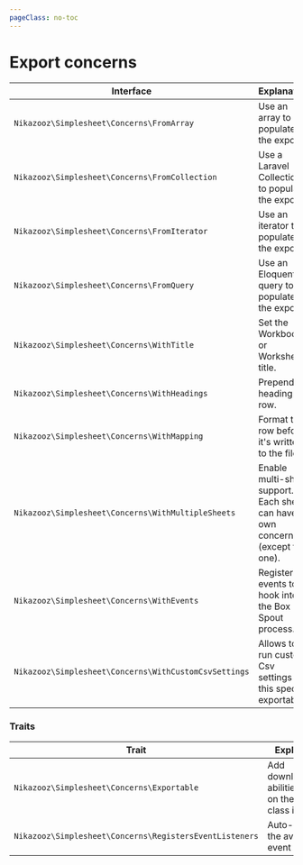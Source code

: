 ```yaml
---
pageClass: no-toc
---
```


# Export concerns

| Interface | Explanation | Documentation |
|---- |----|----|
|`Nikazooz\Simplesheet\Concerns\FromArray`| Use an array to populate the export. | |
|`Nikazooz\Simplesheet\Concerns\FromCollection`| Use a Laravel Collection to populate the export. | [Exporting collections](/1.0/exports/collection.html) |
|`Nikazooz\Simplesheet\Concerns\FromIterator`| Use an iterator to populate the export. | |
|`Nikazooz\Simplesheet\Concerns\FromQuery`| Use an Eloquent query to populate the export. | [From Query](/1.0/exports/from-query.html) |
|`Nikazooz\Simplesheet\Concerns\WithTitle`| Set the Workbook or Worksheet title. | [Multiple Sheets](/1.0/exports/multiple-sheets.html) |
|`Nikazooz\Simplesheet\Concerns\WithHeadings`| Prepend a heading row. | [Adding a heading row](/1.0/exports/mapping.html#adding-a-heading-row) |
|`Nikazooz\Simplesheet\Concerns\WithMapping`| Format the row before it's written to the file. | [Mapping data](/1.0/exports/mapping.html) |
|`Nikazooz\Simplesheet\Concerns\WithMultipleSheets`| Enable multi-sheet support. Each sheet can have its own concerns (except this one). | [Multiple Sheets](/1.0/exports/multiple-sheets.html) |
|`Nikazooz\Simplesheet\Concerns\WithEvents`| Register events to hook into the Box Spout process. | [Events](/1.0/exports/extending.html#events) |
|`Nikazooz\Simplesheet\Concerns\WithCustomCsvSettings`| Allows to run custom Csv settings for this specific exportable. | [Custom CSV Settings](/1.0/imports/custom-csv-settings.html) |

### Traits

| Trait | Explanation | Documentation |
|---- |----|----|
|`Nikazooz\Simplesheet\Concerns\Exportable` | Add download/store abilities right on the export class itself. | [Exportables](/1.0/exports/exportables.html) |
|`Nikazooz\Simplesheet\Concerns\RegistersEventListeners` | Auto-register the available event listeners. | [Auto register event listeners](/1.0/exports/extending.html#auto-register-event-listeners) |
